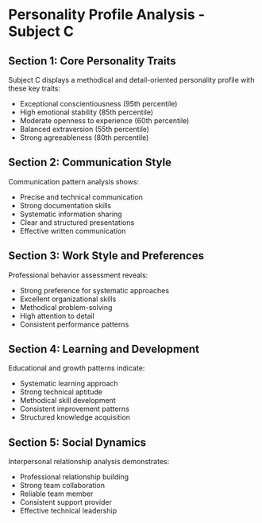 # Personality Profile Analysis - Subject C

## Section 1: Core Personality Traits
Subject C displays a methodical and detail-oriented personality profile with these key traits:
- Exceptional conscientiousness (95th percentile)
- High emotional stability (85th percentile)
- Moderate openness to experience (60th percentile)
- Balanced extraversion (55th percentile)
- Strong agreeableness (80th percentile)

## Section 2: Communication Style
Communication pattern analysis shows:
- Precise and technical communication
- Strong documentation skills
- Systematic information sharing
- Clear and structured presentations
- Effective written communication

## Section 3: Work Style and Preferences
Professional behavior assessment reveals:
- Strong preference for systematic approaches
- Excellent organizational skills
- Methodical problem-solving
- High attention to detail
- Consistent performance patterns

## Section 4: Learning and Development
Educational and growth patterns indicate:
- Systematic learning approach
- Strong technical aptitude
- Methodical skill development
- Consistent improvement patterns
- Structured knowledge acquisition

## Section 5: Social Dynamics
Interpersonal relationship analysis demonstrates:
- Professional relationship building
- Strong team collaboration
- Reliable team member
- Consistent support provider
- Effective technical leadership 